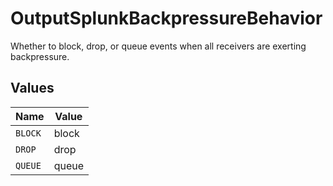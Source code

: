 # OutputSplunkBackpressureBehavior

Whether to block, drop, or queue events when all receivers are exerting backpressure.


## Values

| Name    | Value   |
| ------- | ------- |
| `BLOCK` | block   |
| `DROP`  | drop    |
| `QUEUE` | queue   |
